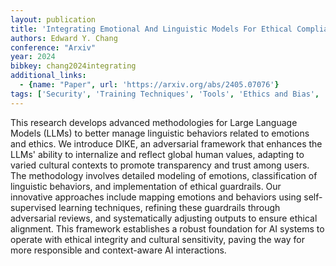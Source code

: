 ```yaml
---
layout: publication
title: 'Integrating Emotional And Linguistic Models For Ethical Compliance In Large Language Models'
authors: Edward Y. Chang
conference: "Arxiv"
year: 2024
bibkey: chang2024integrating
additional_links:
  - {name: "Paper", url: 'https://arxiv.org/abs/2405.07076'}
tags: ['Security', 'Training Techniques', 'Tools', 'Ethics and Bias', 'Interpretability', 'Responsible AI', 'Pretraining Methods']
---
```

This research develops advanced methodologies for Large Language Models
(LLMs) to better manage linguistic behaviors related to emotions and ethics. We
introduce DIKE, an adversarial framework that enhances the LLMs' ability to
internalize and reflect global human values, adapting to varied cultural
contexts to promote transparency and trust among users. The methodology
involves detailed modeling of emotions, classification of linguistic behaviors,
and implementation of ethical guardrails. Our innovative approaches include
mapping emotions and behaviors using self-supervised learning techniques,
refining these guardrails through adversarial reviews, and systematically
adjusting outputs to ensure ethical alignment. This framework establishes a
robust foundation for AI systems to operate with ethical integrity and cultural
sensitivity, paving the way for more responsible and context-aware AI
interactions.
